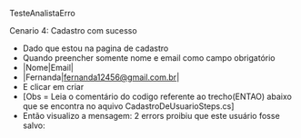  TesteAnalistaErro

Cenario 4: Cadastro com sucesso

- Dado que estou na pagina de cadastro
- Quando preencher somente nome e email como campo obrigatório
- |Nome|Email|
- |Fernanda|fernanda12456@gmail.com.br|
- E clicar em criar
- [Obs = Leia o comentário do codigo referente ao trecho(ENTAO) abaixo que se encontra no aquivo CadastroDeUsuarioSteps.cs]
- Então visualizo a mensagem: 2 errors proibiu que este usuário fosse salvo:

